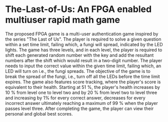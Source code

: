 # The-Last-of-Us: An FPGA enabled multiuser rapid math game
The proposed FPGA game is a multi-user authentication game inspired by the series "The Last of Us". The player is required to solve a given question within a set time limit, failing which, a fungi will spread, indicated by the LED lights.
 The game has three levels, and in each level, the player is required to shift each generated random number with the key and add the resultant numbers after the shift which would result in a two-digit number. The player needs to input the correct value within the given time limit, failing which, an LED will turn on i.e., the fungi spreads. The objective of the game is to break the spread of the fungi, i.e., turn off all the LEDs before the time limit expires. 
The game also features score tracking, where the player's score is equivalent to their health. Starting at 51 %, the player's health increases by 10 % from level one to level two and by 20 % from level two to level three and increasing by 1% for every correct answer, decreases for every incorrect answer ultimately reaching a maximum of 99 % when the player passes level three. After completing the game, the player can view their personal and global best scores.
